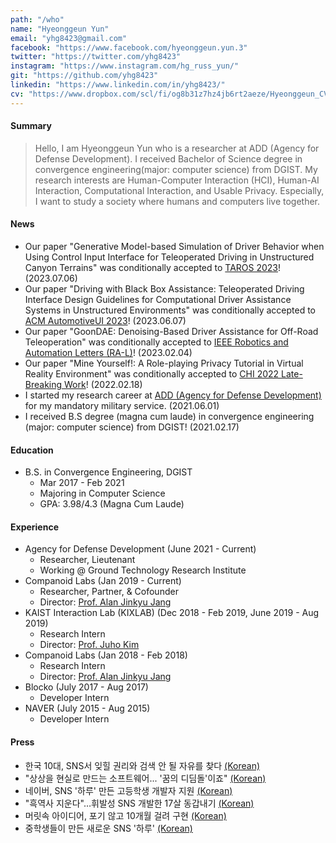 ```yaml
---
path: "/who"
name: "Hyeonggeun Yun"
email: "yhg8423@gmail.com"
facebook: "https://www.facebook.com/hyeonggeun.yun.3"
twitter: "https://twitter.com/yhg8423"
instagram: "https://www.instagram.com/hg_russ_yun/"
git: "https://github.com/yhg8423"
linkedin: "https://www.linkedin.com/in/yhg8423/"
cv: "https://www.dropbox.com/scl/fi/og8b31z7hz4jb6rt2aeze/Hyeonggeun_CV_231017.pdf?rlkey=vgwliahmri1f50m4m12yg3f25&dl=0"
---
```


#### Summary
> Hello, I am Hyeonggeun Yun who is a researcher at ADD (Agency for Defense Development).
I received Bachelor of Science degree in convergence engineering(major: computer science) from DGIST.
My research interests are Human-Computer Interaction (HCI), Human-AI Interaction, Computational Interaction, and Usable Privacy.
Especially, I want to study a society where humans and computers live together.


#### News
- Our paper "Generative Model-based Simulation of Driver Behavior when Using Control Input Interface for Teleoperated Driving in Unstructured Canyon Terrains" was conditionally accepted to [TAROS 2023](https://taros-conference.org/)! (2023.07.06)
- Our paper "Driving with Black Box Assistance: Teleoperated Driving Interface Design Guidelines for Computational Driver Assistance Systems in Unstructured Environments" was conditionally accepted to [ACM AutomotiveUI 2023](https://www.auto-ui.org/23/)! (2023.06.07)
- Our paper "GoonDAE: Denoising-Based Driver Assistance for Off-Road Teleoperation" was conditionally accepted to [IEEE Robotics and Automation Letters (RA-L)](https://www.ieee-ras.org/publications/ra-l)! (2023.02.04)
- Our paper "Mine Yourself!: A Role-playing Privacy Tutorial in Virtual Reality Environment" was conditionally accepted to [CHI 2022 Late-Breaking Work](https://chi2022.acm.org/)! (2022.02.18)
- I started my research career at [ADD (Agency for Defense Development)](http://www.add.re.kr) for my mandatory military service. (2021.06.01)
- I received B.S degree (magna cum laude) in convergence engineering (major: computer science) from DGIST! (2021.02.17)
<!--
- Our UGRP (Undergraduate Group Research Program) won an excellent prize (2nd place)! (2021.02.03)
- I joined [Companoid Labs](http://companoid.io/), which is a User Experience (UX) Research-based Company builder, as Co-founder, Researcher and Partner. (2020.12.11)
- Our poster paper "Chatbot with Touch and Graphics: An Interaction of Users for Emotional Expression and Turn-taking" was also conditionally accepted to [CUI 2020 Posters & Demos](https://cui2020.com/posters-demos/)! (2020.05.15)
- Our position paper "Chatbot with Touch and Graphics: An Interaction of Users for Emotional Expression and Turn-taking" was accepted to [CUI@CHI workshop](http://www.speechinteraction.org/CHI2020/) at [CHI 2020](https://chi2020.acm.org/)! (2020.02.26)
- Our UGRP (Undergraduate Group Research Program) won an encouragement prize! (2020.01.16)
- Summer internship at [KIXLAB (KAIST Interaction Lab)](https://www.kixlab.org/) (2019.06.27)
- Our Work-in-Progress paper "Supporting Instruction of Formulaic Sequences Using Videos at Scale" was accepted to [L@S 2019](https://learningatscale.acm.org/)! (2019.05.02)
- Winter internship at [KIXLAB (KAIST Interaction Lab)](https://www.kixlab.org/) (2018.12.26)
- Taking a Summer Session at UC Berkeley (2018.06.18)
- Winter internship at [Companoid Labs](http://companoid.io/) (2018.01.02)
-->

#### Education
- B.S. in Convergence Engineering, DGIST
    - Mar 2017 - Feb 2021
    - Majoring in Computer Science
    - GPA: 3.98/4.3 (Magna Cum Laude)


#### Experience
- Agency for Defense Development (June 2021 - Current)
    - Researcher, Lieutenant
    - Working @ Ground Technology Research Institute
- Companoid Labs (Jan 2019 - Current)
    - Researcher, Partner, & Cofounder
    - Director: [Prof. Alan Jinkyu Jang](http://alanjang.com/)
- KAIST Interaction Lab (KIXLAB) (Dec 2018 - Feb 2019, June 2019 - Aug 2019)
    - Research Intern
    - Director: [Prof. Juho Kim](http://juhokim.com/)
- Companoid Labs (Jan 2018 - Feb 2018)
    - Research Intern
    - Director: [Prof. Alan Jinkyu Jang](http://alanjang.com/)
- Blocko (July 2017 - Aug 2017)
    - Developer Intern
- NAVER (July 2015 - Aug 2015)
    - Developer Intern


#### Press
- 한국 10대, SNS서 잊힐 권리와 검색 안 될 자유를 찾다 [(Korean)](http://news.naver.com/main/read.nhn?mode=LSD&mid=sec&sid1=103&oid=469&aid=0000064052)
- "상상을 현실로 만드는 소프트웨어... '꿈의 디딤돌'이죠" [(Korean)](https://news.chosun.com/site/data/html_dir/2015/03/29/2015032901897.html)
- 네이버, SNS '하루' 만든 고등학생 개발자 지원 [(Korean)](http://news.naver.com/main/read.nhn?mode=LSD&mid=sec&sid1=105&oid=001&aid=0006956623)
- "흑역사 지운다"…휘발성 SNS 개발한 17살 동갑내기 [(Korean)](http://www.newsis.com/ar_detail/view.html?ar_id=NISX20140704_0013026943&cID=10201&pID=10200)
- 머릿속 아이디어, 포기 않고 10개월 걸려 구현 [(Korean)](http://www.hani.co.kr/arti/society/schooling/627624.html)
- 중학생들이 만든 새로운 SNS '하루' [(Korean)](http://www.ohmynews.com/NWS_Web/View/at_pg.aspx?CNTN_CD=A0001958424)

